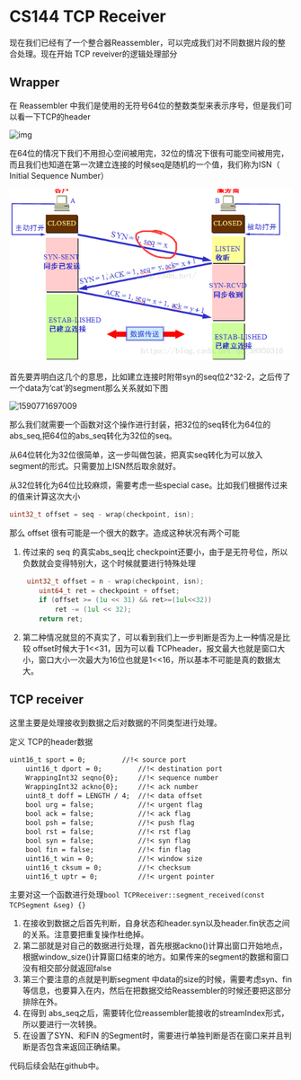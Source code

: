 # CS144 TCP Receiver

现在我们已经有了一个整合器Reassembler，可以完成我们对不同数据片段的整合处理。现在开始 TCP reveiver的逻辑处理部分

## Wrapper

在 Reassembler 中我们是使用的无符号64位的整数类型来表示序号，但是我们可以看一下TCP的header

![img](https://camo.githubusercontent.com/e873847d8d54eaeb4351a19a5114eb5431c84241/68747470733a2f2f696d672d626c6f672e6373646e696d672e636e2f323031393033313731373531323931352e706e673f782d6f73732d70726f636573733d696d6167652f77617465726d61726b2c747970655f5a6d46755a33706f5a57356e6147567064476b2c736861646f775f31302c746578745f6148523063484d364c7939696247396e4c6d4e7a5a473475626d56304c3164314d4441774f546b352c73697a655f31362c636f6c6f725f4646464646462c745f3730)

在64位的情况下我们不用担心空间被用完，32位的情况下很有可能空间被用完，而且我们也知道在第一次建立连接的时候seq是随机的一个值，我们称为ISN（ Initial Sequence Number）

![1590771526923](https://raw.githubusercontent.com/Yang6149/typora-image/master/demo/202005/30/005847-513416.png)

首先要弄明白这几个的意思，比如建立连接时附带syn的seq位2^32-2，之后传了一个data为‘cat’的segment那么关系就如下图

![1590771697009](C:\Users\hasaki\AppData\Roaming\Typora\typora-user-images\1590771697009.png)

那么我们就需要一个函数对这个操作进行封装，把32位的seq转化为64位的abs_seq,把64位的abs_seq转化为32位的seq。

从64位转化为32位很简单，这一步叫做包装，把真实seq转化为可以放入segment的形式。只需要加上ISN然后取余就好。

从32位转化为64位比较麻烦，需要考虑一些special case。比如我们根据传过来的值来计算这次大小

```c++
uint32_t offset = seq - wrap(checkpoint, isn);
```

那么 offset 很有可能是一个很大的数字。造成这种状况有两个可能

1. 传过来的 seq 的真实abs_seq比 checkpoint还要小，由于是无符号位，所以负数就会变得特别大，这个时候就要进行特殊处理

   ```c++
   	uint32_t offset = n - wrap(checkpoint, isn);
       uint64_t ret = checkpoint + offset;
       if (offset >= (1u << 31) && ret>=(1ul<<32))
           ret -= (1ul << 32);
       return ret;
   ```

2. 第二种情况就显的不真实了，可以看到我们上一步判断是否为上一种情况是比较 offset时候大于1<<31，因为可以看 TCPheader，报文最大也就是窗口大小，窗口大小一次最大为16位也就是1<<16，所以基本不可能是真的数据太大。

## TCP receiver

这里主要是处理接收到数据之后对数据的不同类型进行处理。

定义 TCP的header数据

```
uint16_t sport = 0;         //!< source port
    uint16_t dport = 0;         //!< destination port
    WrappingInt32 seqno{0};     //!< sequence number
    WrappingInt32 ackno{0};     //!< ack number
    uint8_t doff = LENGTH / 4;  //!< data offset
    bool urg = false;           //!< urgent flag
    bool ack = false;           //!< ack flag
    bool psh = false;           //!< push flag
    bool rst = false;           //!< rst flag
    bool syn = false;           //!< syn flag
    bool fin = false;           //!< fin flag
    uint16_t win = 0;           //!< window size
    uint16_t cksum = 0;         //!< checksum
    uint16_t uptr = 0;          //!< urgent pointer
```

主要对这一个函数进行处理`bool TCPReceiver::segment_received(const TCPSegment &seg) {}`

1. 在接收到数据之后首先判断，自身状态和header.syn以及header.fin状态之间的关系。注意要把重复操作杜绝掉。
2. 第二部就是对自己的数据进行处理，首先根据ackno()计算出窗口开始地点，根据window_size()计算窗口结束的地方。如果传来的segment的数据和窗口没有相交部分就返回false
3. 第三个要注意的点就是判断segment 中data的size的时候，需要考虑syn、fin等信息，也要算入在内，然后在把数据交给Reassembler的时候还要把这部分排除在外。
4. 在得到 abs_seq之后，需要转化位reassembler能接收的streamIndex形式，所以要进行一次转换。
5. 在设置了SYN、和FIN 的Segment时，需要进行单独判断是否在窗口来并且判断是否包含来返回正确结果。

代码后续会贴在github中。
